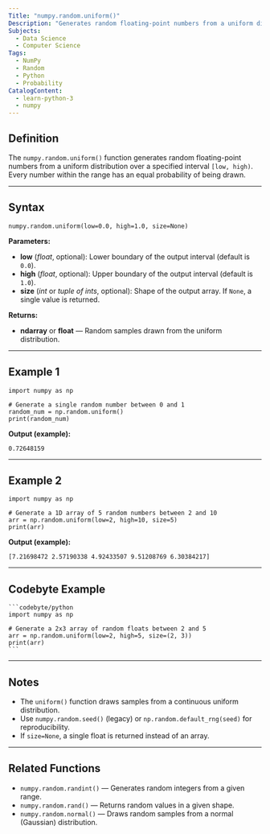 ```yaml
---
Title: "numpy.random.uniform()"
Description: "Generates random floating-point numbers from a uniform distribution over a specified interval."
Subjects:
  - Data Science
  - Computer Science
Tags:
  - NumPy
  - Random
  - Python
  - Probability
CatalogContent:
  - learn-python-3
  - numpy
---
```


<h2>Definition</h2>

<p>
The <code>numpy.random.uniform()</code> function generates random floating-point numbers from a uniform distribution over a specified interval <code>[low, high)</code>. Every number within the range has an equal probability of being drawn.
</p>

<hr />

<h2>Syntax</h2>

<pre><code class="language-python">numpy.random.uniform(low=0.0, high=1.0, size=None)</code></pre>

<p><strong>Parameters:</strong></p>

<ul>
  <li><strong>low</strong> (<em>float</em>, optional): Lower boundary of the output interval (default is <code>0.0</code>).</li>
  <li><strong>high</strong> (<em>float</em>, optional): Upper boundary of the output interval (default is <code>1.0</code>).</li>
  <li><strong>size</strong> (<em>int</em> or <em>tuple of ints</em>, optional): Shape of the output array. If <code>None</code>, a single value is returned.</li>
</ul>

<p><strong>Returns:</strong></p>

<ul>
  <li><strong>ndarray</strong> or <strong>float</strong> — Random samples drawn from the uniform distribution.</li>
</ul>

<hr />

<h2>Example 1</h2>

<pre><code class="language-python">import numpy as np

# Generate a single random number between 0 and 1
random_num = np.random.uniform()
print(random_num)
</code></pre>

<p><strong>Output (example):</strong></p>

<pre><code>0.72648159</code></pre>

<hr />

<h2>Example 2</h2>

<pre><code class="language-python">import numpy as np

# Generate a 1D array of 5 random numbers between 2 and 10
arr = np.random.uniform(low=2, high=10, size=5)
print(arr)
</code></pre>

<p><strong>Output (example):</strong></p>

<pre><code>[7.21698472 2.57190338 4.92433507 9.51208769 6.30384217]</code></pre>

<hr />

<h2>Codebyte Example</h2>

<pre><code class="language-python">```codebyte/python
import numpy as np

# Generate a 2x3 array of random floats between 2 and 5
arr = np.random.uniform(low=2, high=5, size=(2, 3))
print(arr)
```</code></pre>

<hr />

<h2>Notes</h2>

<ul>
  <li>The <code>uniform()</code> function draws samples from a continuous uniform distribution.</li>
  <li>Use <code>numpy.random.seed()</code> (legacy) or <code>np.random.default_rng(seed)</code> for reproducibility.</li>
  <li>If <code>size=None</code>, a single float is returned instead of an array.</li>
</ul>

<hr />

<h2>Related Functions</h2>

<ul>
  <li><code>numpy.random.randint()</code> — Generates random integers from a given range.</li>
  <li><code>numpy.random.rand()</code> — Returns random values in a given shape.</li>
  <li><code>numpy.random.normal()</code> — Draws random samples from a normal (Gaussian) distribution.</li>
</ul>
